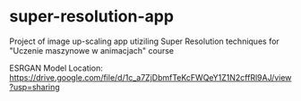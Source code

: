 # super-resolution-app

Project of image up-scaling app utiziling Super Resolution techniques for "Uczenie maszynowe w animacjach" course

ESRGAN Model Location:
https://drive.google.com/file/d/1c_a7ZjDbmfTeKcFWQeY1Z1N2cffRl9AJ/view?usp=sharing
